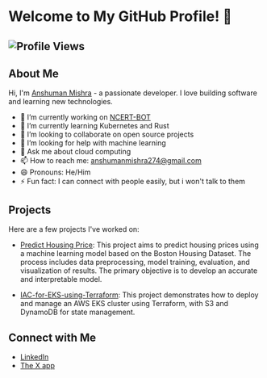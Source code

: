 # Welcome to My GitHub Profile! 👋

## ![Profile Views](https://komarev.com/ghpvc/?username=REDFLAG-bugs&color=blue)

## About Me

Hi, I'm [Anshuman Mishra](https://github.com/REDFLAG-bugs) - a passionate developer. I love building software and learning new technologies.

- 🔭 I’m currently working on [NCERT-BOT](https://github.com/REDFLAG-bugs/NCERT-BOT)
- 🌱 I’m currently learning Kubernetes and Rust
- 👯 I’m looking to collaborate on open source projects
- 🤔 I’m looking for help with machine learning
- 💬 Ask me about cloud computing
- 📫 How to reach me: [anshumanmishra274@gmail.com](mailto:anshumanmishra274@gmail.com)
- 😄 Pronouns: He/Him
- ⚡ Fun fact: I can connect with people easily, but i won't talk to them

## Projects

Here are a few projects I've worked on:

- [Predict Housing Price](https://github.com/REDFLAG-bugs/Predict-Housing-Price): This project aims to predict housing prices using a machine learning model based on the Boston Housing Dataset. The process includes data preprocessing, model training, evaluation, and visualization of results. The primary objective is to develop an accurate and interpretable model.

- [IAC-for-EKS-using-Terraform](https://github.com/REDFLAG-bugs/IAC-for-EKS-using-Terraform): This project demonstrates how to deploy and manage an AWS EKS cluster using Terraform, with S3 and DynamoDB for state management.

## Connect with Me

- [LinkedIn](https://www.linkedin.com/in/iamanshumanmishra/)
- [The X app](https://x.com/ifound_24)
